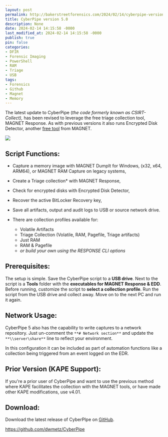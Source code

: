```yaml
---
layout: post
permalink: http://bakerstreetforensics.com/2024/02/14/cyberpipe-version-5-0/
title: CyberPipe version 5.0
description: None
date: 2024-02-14 14:15:58 -0000
last_modified_at: 2024-02-14 14:15:58 -0000
publish: true
pin: false
categories:
- DFIR
- Forensic Imaging
- PowerShell
- RAM
- Triage
- USB
tags:
- Forensics
- Github
- Magnet
- Memory
---
```

The latest update to CyberPipe (_the code formerly known as CSIRT-Collect),_ has been revised to leverage the free triage collection tool, MAGNET Response. As with previous versions it also runs Encrypted Disk Detector, another [free tool](https://www.magnetforensics.com/free-tools/) from MAGNET.

![](https://bakerstreetforensics.com/wp-content/uploads/2024/02/screenshot.png?w=1024)

## Script Functions:

  * Capture a memory image with MAGNET DumpIt for Windows, (x32, x64, ARM64), or MAGNET RAM Capture on legacy systems,
  * Create a Triage collection* with MAGNET Response,
  * Check for encrypted disks with Encrypted Disk Detector,
  * Recover the active BitLocker Recovery key,
  * Save all artifacts, output and audit logs to USB or source network drive.



* There are collection profiles available for: 

  * Volatile Artifacts
  * Triage Collection (Volatile, RAM, Pagefile, Triage artifacts)
  * Just RAM
  * RAM & Pagefile
  * _or build your own using the RESPONSE CLI options_



## Prerequisites:

The setup is simple. Save the CyberPipe script to a **USB drive**. Next to the script is a **Tools** folder with the **executables for MAGNET Response & EDD**. Before running, customize the script to **select a collection profile**. Run the script from the USB drive and collect away. Move on to the next PC and run it again.

## Network Usage:

CyberPipe 5 also has the capability to write captures to a network repository. Just un-comment the `**# Network section**` and update the `**\\server\share**` line to reflect your environment.

In this configuration it can be included as part of automation functions like a collection being triggered from an event logged on the EDR.

## Prior Version (KAPE Support):

If you're a prior user of CyberPipe and want to use the previous method where KAPE facilitates the collection with the MAGNET tools, or have made other KAPE modifications, use v4.01.

## Download:

Download the latest release of CyberPIpe on [GitHub](https://github.com/dwmetz/CyberPipe).

https://github.com/dwmetz/CyberPipe
